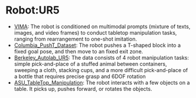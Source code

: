 # Robot:UR5

- [VIMA](https://github.com/youliangtan/oxe_contrib/tree/main/pages/datasets/vima.md): The robot is conditioned on multimodal prompts (mixture of texts, images, and video frames) to conduct tabletop manipulation tasks, ranging from rearrangement to one-shot imitation.
- [Columbia_PushT_Dataset](https://github.com/youliangtan/oxe_contrib/tree/main/pages/datasets/columbia_cairlab_pusht_real.md): The robot pushes a T-shaped block into a fixed goal pose, and then move to an fixed exit zone.
- [Berkeley_Autolab_UR5](https://github.com/youliangtan/oxe_contrib/tree/main/pages/datasets/berkeley_autolab_ur5.md): The data consists of 4 robot manipulation tasks: simple pick-and-place of a stuffed animal between containers, sweeping a cloth, stacking cups, and a more difficult pick-and-place of a bottle that requires precise grasp and 6DOF rotation
- [ASU_TableTop_Manipulation](https://github.com/youliangtan/oxe_contrib/tree/main/pages/datasets/asu_table_top_converted_externally_to_rlds.md): The robot interacts with a few objects on a table. It picks up, pushes forward, or rotates the objects.
